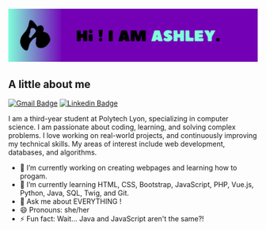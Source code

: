 ![Banner](https://raw.githubusercontent.com/ednashley/ednashley/main/github_banner/purple_bg.png)

## A little about me

[![Gmail Badge](https://img.shields.io/badge/-Gmail-c14438?style=flat&logo=Gmail&logoColor=white)](mailto:apadayodi@gmail.com "Connect via Email")
[![Linkedin Badge](https://img.shields.io/badge/-LinkedIn-0072b1?style=flat&logo=Linkedin&logoColor=white)](https://www.linkedin.com/in/ashley-padayodi-2046a9339/ "Connect on LinkedIn")

I am a third-year student at Polytech Lyon, specializing in computer science. I am passionate about coding, learning, and solving complex problems. I love working on real-world projects, and continuously improving my technical skills. My areas of interest include web development, databases, and algorithms. 


- 🔭 I’m currently working on creating webpages and learning how to progam.
- 🌱 I’m currently learning HTML, CSS, Bootstrap, JavaScript, PHP, Vue.js, Python, Java, SQL, Twig, and Git.
- 💬 Ask me about EVERYTHING !
- 😄 Pronouns: she/her
- ⚡ Fun fact: Wait... Java and JavaScript aren't the same?!

